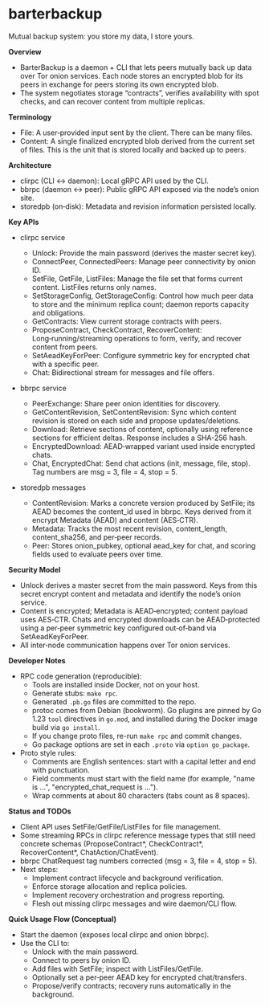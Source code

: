 # barterbackup

Mutual backup system: you store my data, I store yours.

**Overview**
- BarterBackup is a daemon + CLI that lets peers mutually back up data over
  Tor onion services. Each node stores an encrypted blob for its peers in
  exchange for peers storing its own encrypted blob.
- The system negotiates storage “contracts”, verifies availability with spot
  checks, and can recover content from multiple replicas.

**Terminology**
- File: A user‑provided input sent by the client. There can be many files.
- Content: A single finalized encrypted blob derived from the current set of
  files. This is the unit that is stored locally and backed up to peers.

**Architecture**
- clirpc (CLI ↔ daemon): Local gRPC API used by the CLI.
- bbrpc (daemon ↔ peer): Public gRPC API exposed via the node’s onion site.
- storedpb (on‑disk): Metadata and revision information persisted locally.

**Key APIs**
- clirpc service
  - Unlock: Provide the main password (derives the master secret key).
  - ConnectPeer, ConnectedPeers: Manage peer connectivity by onion ID.
  - SetFile, GetFile, ListFiles: Manage the file set that forms current
    content. ListFiles returns only names.
  - SetStorageConfig, GetStorageConfig: Control how much peer data to store
    and the minimum replica count; daemon reports capacity and obligations.
  - GetContracts: View current storage contracts with peers.
  - ProposeContract, CheckContract, RecoverContent: Long‑running/streaming
    operations to form, verify, and recover content from peers.
  - SetAeadKeyForPeer: Configure symmetric key for encrypted chat with a
    specific peer.
  - Chat: Bidirectional stream for messages and file offers.

- bbrpc service
  - PeerExchange: Share peer onion identities for discovery.
  - GetContentRevision, SetContentRevision: Sync which content revision is
    stored on each side and propose updates/deletions.
  - Download: Retrieve sections of content, optionally using reference
    sections for efficient deltas. Response includes a SHA-256 hash.
  - EncryptedDownload: AEAD‑wrapped variant used inside encrypted chats.
  - Chat, EncryptedChat: Send chat actions (init, message, file, stop).
    Tag numbers are msg = 3, file = 4, stop = 5.

- storedpb messages
  - ContentRevision: Marks a concrete version produced by SetFile; its AEAD
    becomes the content_id used in bbrpc. Keys derived from it encrypt
    Metadata (AEAD) and content (AES‑CTR).
  - Metadata: Tracks the most recent revision, content_length, content_sha256,
    and per‑peer records.
  - Peer: Stores onion_pubkey, optional aead_key for chat, and scoring fields
    used to evaluate peers over time.

**Security Model**
- Unlock derives a master secret from the main password. Keys from this secret
  encrypt content and metadata and identify the node’s onion service.
- Content is encrypted; Metadata is AEAD‑encrypted; content payload uses
  AES‑CTR. Chats and encrypted downloads can be AEAD‑protected using a per‑peer
  symmetric key configured out‑of‑band via SetAeadKeyForPeer.
- All inter‑node communication happens over Tor onion services.

**Developer Notes**
- RPC code generation (reproducible):
  - Tools are installed inside Docker, not on your host.
  - Generate stubs: `make rpc`.
  - Generated `.pb.go` files are committed to the repo.
  - protoc comes from Debian (bookworm). Go plugins are pinned by Go 1.23
    `tool` directives in `go.mod`, and installed during the Docker image
    build via `go install`.
  - If you change proto files, re-run `make rpc` and commit changes.
  - Go package options are set in each `.proto` via `option go_package`.
- Proto style rules:
  - Comments are English sentences: start with a capital letter and end with
    punctuation.
  - Field comments must start with the field name (for example, "name is …",
    "encrypted_chat_request is …").
  - Wrap comments at about 80 characters (tabs count as 8 spaces).

**Status and TODOs**
- Client API uses SetFile/GetFile/ListFiles for file management.
- Some streaming RPCs in clirpc reference message types that still need
  concrete schemas (ProposeContract*, CheckContract*, RecoverContent*,
  ChatAction/ChatEvent).
- bbrpc ChatRequest tag numbers corrected (msg = 3, file = 4, stop = 5).
- Next steps:
  - Implement contract lifecycle and background verification.
  - Enforce storage allocation and replica policies.
  - Implement recovery orchestration and progress reporting.
  - Flesh out missing clirpc messages and wire daemon/CLI flow.

**Quick Usage Flow (Conceptual)**
- Start the daemon (exposes local clirpc and onion bbrpc).
- Use the CLI to:
  - Unlock with the main password.
  - Connect to peers by onion ID.
  - Add files with SetFile; inspect with ListFiles/GetFile.
  - Optionally set a per‑peer AEAD key for encrypted chat/transfers.
  - Propose/verify contracts; recovery runs automatically in the background.
